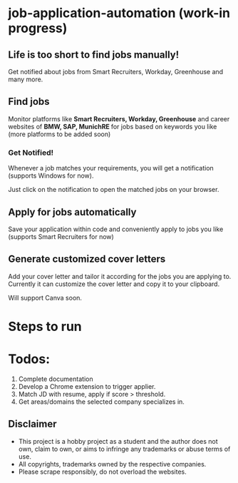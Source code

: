 # job-application-automation (work-in progress)

## Life is too short to find jobs manually!
Get notified about jobs from Smart Recruiters, Workday, Greenhouse and many more.

## Find jobs
Monitor platforms like <b>Smart Recruiters, Workday, Greenhouse</b> and career websites of <b> BMW, SAP, MunichRE </b> for jobs based on keywords you like (more platforms to be added soon)

### Get Notified!
Whenever a job matches your requirements, you will get a notification (supports Windows for now). 

Just click on the notification to open the matched jobs on your browser.

## Apply for jobs automatically
Save your application within code and conveniently apply to jobs you like (supports Smart Recruiters for now)

## Generate customized cover letters 
Add your cover letter and tailor it according for the jobs you are applying to.
Currently it can customize the cover letter and copy it to your clipboard. 

Will support Canva soon. 

# Steps to run

# Todos:
1. Complete documentation
2. Develop a Chrome extension to trigger applier.
3. Match JD with resume, apply if score > threshold.
4. Get areas/domains the selected company specializes in.

## Disclaimer
- This project is a hobby project as a student and the author does not own, claim to own, or aims to infringe any trademarks or abuse terms of use.
- All copyrights, trademarks owned by the respective companies.
- Please scrape responsibly, do not overload the websites.
